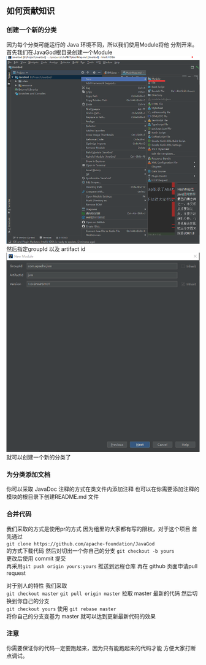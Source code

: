 ## 如何贡献知识

### 创建一个新的分类
因为每个分类可能运行的 Java 环境不同，所以我们使用Module将他
分割开来。
首先我们在JavaGod根目录创建一个Module
![](resource/img/newm.png)
然后指定groupId 以及 artifact id
![](resource/img/groupid.PNG)
就可以创建一个新的分类了

### 为分类添加文档
你可以采取 JavaDoc 注释的方式在类文件内添加注释
也可以在你需要添加注释的模块的根目录下创建README.md 文件

### 合并代码 
我们采取的方式是使用pr的方式
因为组里的大家都有写的限权，对于这个项目
首先通过   
`git clone https://github.com/apache-foundation/JavaGod`    
的方式下载代码
然后对切出一个你自己的分支
`git checkout -b yours`    
更改后使用 commit 提交    
再采用`git push origin yours:yours` 推送到远程仓库
再在 github 页面申请pull request 

对于别人的特性
我们采取     
`git checkout master`
`git pull origin master`
拉取 master 最新的代码 
然后切换到你自己的分支  
`git checkout yours`
使用 `git rebase master`   
将你自己的分支变基为 master 就可以达到更新最新代码的效果


### 注意
你需要保证你的代码一定要跑起来，因为只有能跑起来的代码才能
方便大家打断点调试。